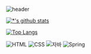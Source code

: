 ![header](https://capsule-render.vercel.app/api?type=rounded&color=gradient&text=%20Hi,there!%20&animation=scaleln&fontSize=40)




[![*'s github stats](https://github-readme-stats.vercel.app/api?username=YeLim0122)](https://github.com/YeLim0122)

[![Top Langs](https://github-readme-stats.vercel.app/api/top-langs/?username=YeLim0122)](https://github.com/YeLim0122/github-readme-stats)

![HTML](https://img.shields.io/badge/-HTML-6DB3FF?style=flat&logo=HTML&logoColor=white)
![CSS](https://img.shields.io/badge/-CSS-FFE400?style=flat&logo=CSS&logoColor=white)
![자바](https://img.shields.io/badge/-자바-007396?style=flat&logo=Java&logoColor=ffffff)
![Spring](https://img.shields.io/badge/-Spring-6DB33F?style=for-the-badge&logo=Spring&logoColor=white)



